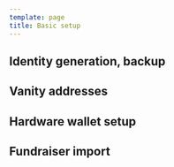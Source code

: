 ```yaml
---
template: page
title: Basic setup
---
```


## Identity generation, backup

## Vanity addresses

## Hardware wallet setup

## Fundraiser import
